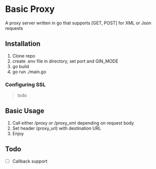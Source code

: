 # Basic Proxy
A proxy server written in go that supports [GET, POST] for XML or Json requests

## Installation
1) Clone repo
2) create .env file in directory, set port and GIN\_MODE
3) go build
4) go run ./main.go

### Configuring SSL
> todo

## Basic Usage
1) Call either /proxy or /proxy\_xml depending on request body
2) Set header (proxy\_url) with destination URL
3) Enjoy

## Todo
- [ ] Callback support 
